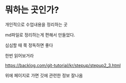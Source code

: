 # 뭐하는 곳인가?

개인적으로 수업내용을 정리하는 곳

md파일로 정리하는게 편해서 만들었다.

심심할 때 쭉 정독하면 좋다

한번 읽어보거라

https://backlog.com/git-tutorial/kr/stepup/stepup2_3.html

위에 페이지로 가면 깃에 관련한 정보 잘나옴